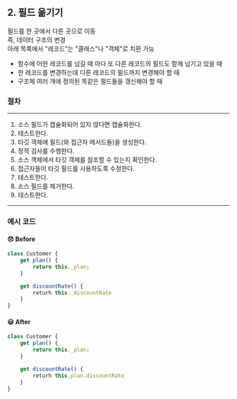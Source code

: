 ## 2. 필드 옮기기

필드를 한 곳에서 다른 곳으로 이동  
즉, 데이터 구조의 변경  
아래 목록에서 "레코드"는 "클래스"나 "객체"로 치환 가능
- 함수에 어떤 레코드를 넘길 때 마다 또 다른 레코드의 필드도 함께 넘기고 있을 때
- 한 레코드를 변경하는데 다른 레코드의 필드까지 변경해야 할 때
- 구조체 여러 개에 정의된 똑같은 필드들을 갱신해야 할 때

### 절차
----

1. 소스 필드가 캡슐화되어 있지 않다면 캡슐화한다.
2. 테스트한다.
3. 타깃 객체에 필드(와 접근자 메서드들)을 생성한다.
4. 정적 검사를 수행한다.
5. 소스 객체에서 타깃 객체를 참조할 수 있는지 확인한다.
6. 접근자들이 타깃 필드를 사용하도록 수정한다.
7. 테스트한다.
8. 소스 필드를 제거한다.
9. 테스트한다.

----

### 예시 코드

#### 😞 Before
```js
class Customer {
    get plan() {
        return this._plan;
    }

    get discountRate() {
        returh this._discountRate
    }
}
```

#### 😃 After
```js
class Customer {
    get plan() {
        return this._plan;
    }

    get discountRate() {
        returh this.plan.discountRate
    }
}
```
